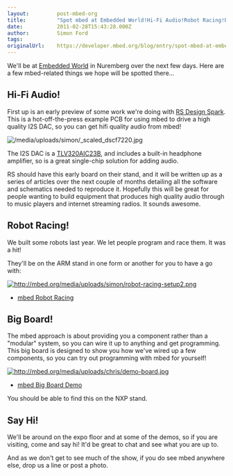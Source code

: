 ```yaml
---
layout:         post-mbed-org
title:          "Spot mbed at Embedded World!Hi-Fi Audio!Robot Racing!Big Board!Say Hi!"
date:           2011-02-28T15:43:28.000Z
author:         Simon Ford
tags:           
originalUrl:    https://developer.mbed.org/blog/entry/spot-mbed-at-embedded-world/
---
```


<p>
  We'll be at <a href="http://www.embedded-world.de/en/" rel=
  "nofollow">Embedded World</a> in Nuremberg over the next few
  days. Here are a few mbed-related things we hope will be spotted
  there...
</p>
<h2>
  Hi-Fi Audio!
</h2>
<p>
  First up is an early preview of some work we're doing with
  <a href="http://www.designspark.com/" rel="nofollow">RS Design
  Spark</a>. This is a hot-off-the-press example PCB for using mbed
  to drive a high quality I2S DAC, so you can get hifi quality
  audio from mbed!
</p>
<p>
  <img src=
  "https://developer.mbed.org/media/uploads/simon/_scaled_dscf7220.jpg"
  alt="/media/uploads/simon/_scaled_dscf7220.jpg" title=
  "/media/uploads/simon/_scaled_dscf7220.jpg">
</p>
<p>
  The I2S DAC is a <a href=
  "http://focus.ti.com/docs/prod/folders/print/tlv320aic23b.html"
  rel="nofollow">TLV320AIC23B</a>, and includes a built-in
  headphone amplifier, so is a great single-chip solution for
  adding audio.
</p>
<p>
  RS should have this early board on their stand, and it will be
  written up as a series of articles over the next couple of months
  detailing all the software and schematics needed to reproduce it.
  Hopefully this will be great for people wanting to build
  equipment that produces high quality audio through to music
  players and internet streaming radios. It sounds awesome.
</p>
<h2>
  Robot Racing!
</h2>
<p>
  We built some robots last year. We let people program and race
  them. It was a hit!
</p>
<p>
  They'll be on the ARM stand in one form or another for you to
  have a go with:
</p>
<p>
  <a href="http://mbed.org/cookbook/mbed-Robot-Racing"><img src=
  "http://mbed.org/media/uploads/simon/robot-racing-setup2.png"
  alt="http://mbed.org/media/uploads/simon/robot-racing-setup2.png"
  title=
  "http://mbed.org/media/uploads/simon/robot-racing-setup2.png"></a>
</p>
<ul>
  <li>
    <a href="http://mbed.org/cookbook/mbed-Robot-Racing">mbed Robot
    Racing</a>
  </li>
</ul>
<h2>
  Big Board!
</h2>
<p>
  The mbed approach is about providing you a component rather than
  a "modular" system, so you can wire it up to anything and get
  programming. This big board is designed to show you how we've
  wired up a few components, so you can try out programming with
  mbed for yourself!
</p>
<p>
  <a href="http://mbed.org/cookbook/mbed-Demo-Display"><img src=
  "http://mbed.org/media/uploads/chris/demo-board.jpg" alt=
  "http://mbed.org/media/uploads/chris/demo-board.jpg" title=
  "http://mbed.org/media/uploads/chris/demo-board.jpg"></a>
</p>
<ul>
  <li>
    <a href="http://mbed.org/cookbook/mbed-Demo-Display">mbed Big
    Board Demo</a>
  </li>
</ul>
<p>
  You should be able to find this on the NXP stand.
</p>
<h2>
  Say Hi!
</h2>
<p>
  We'll be around on the expo floor and at some of the demos, so if
  you are visiting, come and say hi! It'd be great to chat and see
  what you are up to.
</p>
<p>
  And as we don't get to see much of the show, if you do see mbed
  anywhere else, drop us a line or post a photo.
</p>

